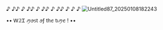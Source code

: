 ♪ ♪♪ ♪ ♪♪ ♪ ♪♪ ♪ ♪♪ ♪ ♪ ♪
![Untitled87_20250108182243](https://github.com/user-attachments/assets/f55a5357-fce8-450e-8e3a-d259032b1766)

 ••  Ꮃ𝟚Ꮖ ꪑꪮ᥉t ꪮƒ thꫀ tเꪑꫀ ! ••
